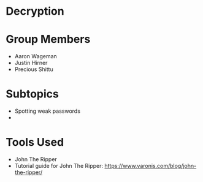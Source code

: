 # Decryption

# Group Members
 - Aaron Wageman
 - Justin Hirner
 - Precious Shittu

# Subtopics
 - Spotting weak passwords 
 - 


# Tools Used
 - John The Ripper
 - Tutorial guide for John The Ripper: https://www.varonis.com/blog/john-the-ripper/



